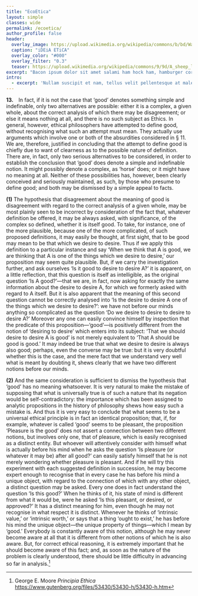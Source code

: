 ```yaml
---
title: "EcoEtica"
layout: simple
classes: wide
permalink: /ecoetica/
author_profile: false
header:
  overlay_image: https://upload.wikimedia.org/wikipedia/commons/b/bd/Wall_street_of_the_tombs_sacred_way_Kerameikos_Athens.jpg
  caption: "iDEiA ETiCA"
  overlay_color: "#000"
  overlay_filter: "0.3"
  teaser: https://upload.wikimedia.org/wikipedia/commons/9/9d/A_sheep_lying_with_its_legs_folded_underneath_its_body_next_to_a_wooden_fence%2C_the_sheep_in_profile_view_MET_DP828330.jpg
excerpt: "Bacon ipsum dolor sit amet salami ham hock ham, hamburger corned beef short ribs kielbasa biltong t-bone drumstick tri-tip tail sirloin pork chop."
intro: 
  - excerpt: 'Nullam suscipit et nam, tellus velit pellentesque at malesuada, enim eaque. Quis nulla, netus tempor in diam gravida tincidunt, *proin faucibus* voluptate felis id sollicitudin. Centered with `type="center"`'
---
```


<!-- {% include feature_row id="intro" type="center" %}
{% include feature_row %}
{% include feature_row id="feature_row2" type="left" %}
{% include feature_row id="feature_row3" type="right" %}
{% include feature_row id="feature_row4" type="center" %} -->


**13.** In fact, if it is not the case that ‘good’ denotes something simple and indefinable, only two alternatives are possible: either it is a complex, a given whole, about the correct analysis of which there may be disagreement; or else it means nothing at all, and there is no such subject as Ethics. In general, however, ethical philosophers have attempted to define good, without recognising what such an attempt must mean. They actually use arguments which involve one or both of the absurdities considered in § 11. We are, therefore, justified in concluding that the attempt to define good is chiefly due to want of clearness as to the possible nature of definition. There are, in fact, only two serious alternatives to be considered, in order to establish the conclusion that ‘good’ does denote a simple and indefinable notion. It might possibly denote a complex, as ‘horse’ does; or it might have no meaning at all. Neither of these possibilities has, however, been clearly conceived and seriously maintained, as such, by those who presume to define good; and both may be dismissed by a simple appeal to facts.

**(1)** The hypothesis that disagreement about the meaning of good is disagreement with regard to the correct analysis of a given whole, may be most plainly seen to be incorrect by consideration of the fact that, whatever definition be offered, it may be always asked, with significance, of the complex so defined, whether it is itself good. To take, for instance, one of the more plausible, because one of the more complicated, of such proposed definitions, it may easily be thought, at first sight, that to be good may mean to be that which we desire to desire. Thus if we apply this definition to a particular instance and say ‘When we think that A is good, we are thinking that A is one of the things which we desire to desire,’ our proposition may seem quite plausible. But, if we carry the investigation further, and ask ourselves ‘Is it good to desire to desire A?’ it is apparent, on a little reflection, that this question is itself as intelligible, as the original question ‘Is A good?’—that we are, in fact, now asking for exactly the same information about the desire to desire A, for which we formerly asked with regard to A itself. But it is also apparent that the meaning of this second question cannot be correctly analysed into ‘Is the desire to desire A one of the things which we desire to desire?’: we have not before our minds anything so complicated as the question ‘Do we desire to desire to desire to desire A?’ Moreover any one can easily convince himself by inspection that the predicate of this proposition—‘good’—is positively different from the notion of ‘desiring to desire’ which enters into its subject: ‘That we should desire to desire A is good’ is not merely equivalent to ‘That A should be good is good.’ It may indeed be true that what we desire to desire is always also good; perhaps, even the converse may be true: but it is very doubtful whether this is the case, and the mere fact that we understand very well what is meant by doubting it, shews clearly that we have two different notions before our minds.

**(2)** And the same consideration is sufficient to dismiss the hypothesis that ‘good’ has no meaning whatsoever. It is very natural to make the mistake of supposing that what is universally true is of such a nature that its negation would be self-contradictory: the importance which has been assigned to analytic propositions in the history of philosophy shews how easy such a mistake is. And thus it is very easy to conclude that what seems to be a universal ethical principle is in fact an identical proposition; that, if, for example, whatever is called ‘good’ seems to be pleasant, the proposition ‘Pleasure is the good’ does not assert a connection between two different notions, but involves only one, that of pleasure, which is easily recognised as a distinct entity. But whoever will attentively consider with himself what is actually before his mind when he asks the question ‘Is pleasure (or whatever it may be) after all good?’ can easily satisfy himself that he is not merely wondering whether pleasure is pleasant. And if he will try this experiment with each suggested definition in succession, he may become expert enough to recognise that in every case he has before his mind a unique object, with regard to the connection of which with any other object, a distinct question may be asked. Every one does in fact understand the question ‘Is this good?’ When he thinks of it, his state of mind is different from what it would be, were he asked ‘Is this pleasant, or desired, or approved?’ It has a distinct meaning for him, even though he may not recognise in what respect it is distinct. Whenever he thinks of ‘intrinsic value,’ or ‘intrinsic worth,’ or says that a thing ‘ought to exist,’ he has before his mind the unique object—the unique property of things—which I mean by ‘good.’ Everybody is constantly aware of this notion, although he may never become aware at all that it is different from other notions of which he is also aware. But, for correct ethical reasoning, it is extremely important that he should become aware of this fact; and, as soon as the nature of the problem is clearly understood, there should be little difficulty in advancing so far in analysis.[^1]
[^1]: George E. Moore *Principia Ethica* https://www.gutenberg.org/files/53430/53430-h/53430-h.htm
